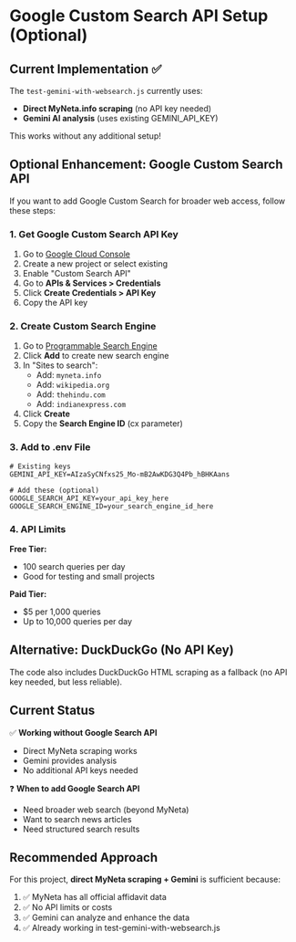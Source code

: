 # Google Custom Search API Setup (Optional)

## Current Implementation ✅

The `test-gemini-with-websearch.js` currently uses:
- **Direct MyNeta.info scraping** (no API key needed)
- **Gemini AI analysis** (uses existing GEMINI_API_KEY)

This works without any additional setup!

## Optional Enhancement: Google Custom Search API

If you want to add Google Custom Search for broader web access, follow these steps:

### 1. Get Google Custom Search API Key

1. Go to [Google Cloud Console](https://console.cloud.google.com/)
2. Create a new project or select existing
3. Enable "Custom Search API"
4. Go to **APIs & Services > Credentials**
5. Click **Create Credentials > API Key**
6. Copy the API key

### 2. Create Custom Search Engine

1. Go to [Programmable Search Engine](https://programmablesearchengine.google.com/)
2. Click **Add** to create new search engine
3. In "Sites to search":
   - Add: `myneta.info`
   - Add: `wikipedia.org`
   - Add: `thehindu.com`
   - Add: `indianexpress.com`
4. Click **Create**
5. Copy the **Search Engine ID** (cx parameter)

### 3. Add to .env File

```env
# Existing keys
GEMINI_API_KEY=AIzaSyCNfxs25_Mo-mB2AwKDG3Q4Pb_hBHKAans

# Add these (optional)
GOOGLE_SEARCH_API_KEY=your_api_key_here
GOOGLE_SEARCH_ENGINE_ID=your_search_engine_id_here
```

### 4. API Limits

**Free Tier:**
- 100 search queries per day
- Good for testing and small projects

**Paid Tier:**
- $5 per 1,000 queries
- Up to 10,000 queries per day

## Alternative: DuckDuckGo (No API Key)

The code also includes DuckDuckGo HTML scraping as a fallback (no API key needed, but less reliable).

## Current Status

✅ **Working without Google Search API**
- Direct MyNeta scraping works
- Gemini provides analysis
- No additional API keys needed

❓ **When to add Google Search API**
- Need broader web search (beyond MyNeta)
- Want to search news articles
- Need structured search results

## Recommended Approach

For this project, **direct MyNeta scraping + Gemini** is sufficient because:
1. ✅ MyNeta has all official affidavit data
2. ✅ No API limits or costs
3. ✅ Gemini can analyze and enhance the data
4. ✅ Already working in test-gemini-with-websearch.js
